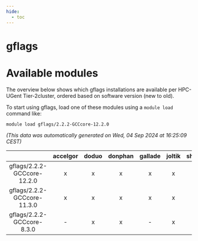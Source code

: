 ```yaml
---
hide:
  - toc
---
```


gflags
======

# Available modules


The overview below shows which gflags installations are available per HPC-UGent Tier-2cluster, ordered based on software version (new to old).

To start using gflags, load one of these modules using a `module load` command like:

```shell
module load gflags/2.2.2-GCCcore-12.2.0
```

*(This data was automatically generated on Wed, 04 Sep 2024 at 16:25:09 CEST)*  

| |accelgor|doduo|donphan|gallade|joltik|shinx|skitty|
| :---: | :---: | :---: | :---: | :---: | :---: | :---: | :---: |
|gflags/2.2.2-GCCcore-12.2.0|x|x|x|x|x|-|x|
|gflags/2.2.2-GCCcore-11.3.0|x|x|x|x|x|-|x|
|gflags/2.2.2-GCCcore-8.3.0|-|x|x|-|x|-|x|

